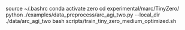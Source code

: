 source ~/.bashrc
conda activate zero
cd experimental/marc/TinyZero/
python ./examples/data_preprocess/arc_agi_two.py --local_dir ./data/arc_agi_two
bash scripts/train_tiny_zero_medium_optimized.sh
